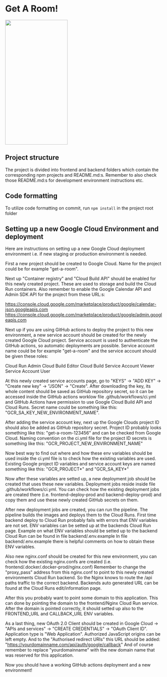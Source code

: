 # Get A Room!

<img src="https://github.com/keulacorp/get-a-room/blob/dev/ui-images/login_2021-12-16_18-41-56.jpg" data-canonical-src="https://github.com/keulacorp/get-a-room/blob/dev/ui-images/login_2021-12-16_18-41-56.jpg" width="200" height="400" />

## Project structure

The project is divided into frontend and backend folders which contain the corresponding npm projects and README.md:s. Remember to also check those README.md:s for development environment instructions etc.

## Code formatting

To utilize code formatting on commit, run `npm install` in the project root folder

## Setting up a new Google Cloud Environment and deployment

Here are instructions on setting up a new Google Cloud deployment environment i.e. if new staging or production environment is needed.

First a new project should be created to Google Cloud. Name for the project could be for example "get-a-room".

Next up "Container registry" and "Cloud Build API" should be enabled for this newly created project. These are used to storage and build the Cloud Run containers.
Also remember to enable the Google Calendar API and Admin SDK API for the project from these URL:s:

https://console.cloud.google.com/marketplace/product/google/calendar-json.googleapis.com
https://console.cloud.google.com/marketplace/product/google/admin.googleapis.com

Next up if you are using GitHub actions to deploy the project to this new environment, a new service account should be created for the newly created Google Cloud project. Service account is used to authenticate the GitHub actions, so automatic deployments are possible. Service account name could be for example "get-a-room" and the service account should be given these roles:

Cloud Run Admin
Cloud Build Editor
Cloud Build Service Account
Viewer
Service Account User

At this newly created service accounts page, go to "KEYS" -> "ADD KEY" -> "Create new key" -> "JSON" -> "Create". After downloading the key, its whole content should be saved as GitHub repository secret, so it can be accessed inside the GitHub actions worklow file .github/workflows/ci.yml and GitHub Actions have permission to use Google Cloud Build API and Cloud Runs. Secret name could be something like this: "GCR_SA_KEY_NEW_ENVIRONMENT_NAME".

After adding the service account key, next up the Google Clouds project ID should also be added as GitHub repository secret. Project ID probably looks something like this: "get-a-room-123456" and can be checked from Google Cloud. Naming convention on the ci.yml file for the project ID secrets is something like this: "GCR_PROJECT_NEW_ENVIRONMENT_NAME"

Now best way to find out where and how these env variables should be used inside the ci.yml file is to check how the existing variables are used. Existing Google project ID variables and service account keys are named something like this: "GCR_PROJECT*" and "GCR_SA_KEY*"

Now after these variables are setted up, a new deployment job should be created that uses these new variables. Deployment jobs reside inside file .github/workflows/ci.yml. You can check how the existing deployment jobs are created there (i.e. frontend-deploy-prod and backend-deploy-prod) and copy them and use these newly created GitHub secrets on them.

After new deployment jobs are created, you can run the pipeline. The pipeline builds the images and deploys them to the Cloud Runs. First time backend deploy to Cloud Run probably fails with errors that ENV variables are not set. ENV variables can be setted up at the backends Cloud Run page. Example on what ENV variables should be setted up to the backend Cloud Run can be found in file backend/.env.example In file backend/.env.example there is helpful comments on how to obtain these ENV variables.

Also new nginx.conf should be created for this new environment, you can check how the existing nginx.confs are created (i.e. frontend/.docker/.docker-prod/nginx.conf) Remember to change the "proxy_pass" address from this nginx.conf to point to this newly created environments Cloud Run backend. So the Nginx knows to route the /api paths traffic to the correct backend. Backends auto generated URL can be found at the Cloud Runs edit/information page.

After this you probably want to point some domain to this application. This can done by pointing the domain to the frontend/Nginx Cloud Run service. After the domain is pointed correctly, it should setted up also to the FRONTEND_URL and CALLBACK_URL ENV variables.

As a last thing, new OAuth 2.0 Client should be created in Google Cloud -> "APIs and services" -> "CREATE CREDENTIALS" -> "OAuth Client ID". Application type is "Web Application". Authorized JavaScript origins can be left empty. And to the "Authorised redirect URIs" this URL should be added: "https://yourdomainname.com/api/auth/google/callback" And of course remember to replace "yourdomainname" with the new domain name that was reserved for this application.

Now you should have a working GitHub actions deployment and a new environment!
